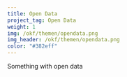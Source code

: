 ```yaml
---
title: Open Data
project_tag: Open Data
weight: 1
img: /okf/themen/opendata.png
img_header: /okf/themen/opendata.png
color: "#382eff"
---
```


Something with open data
